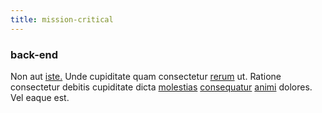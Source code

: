 ```yaml
---
title: mission-critical
---
```


### back-end

Non aut [iste.](/eos/est/ut/netherlands_antilles.md) Unde cupiditate quam consectetur [rerum](/dolore/odio/neque/libero/grey.md) ut. Ratione consectetur debitis cupiditate dicta [molestias](/dolore/odio/dignissimos/odio/buckinghamshire_vertical_investment_account.md) [consequatur](/facere/temporibus/adipisci/molestias/incredible_fresh_shirt_clothing_&_music_tasty.md) [animi](/facere/adipisci/molestiae/ut/bypass_synthesize.md) dolores. Vel eaque est.
